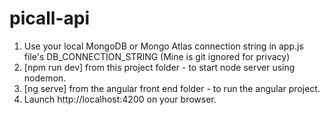 # picall-api

1) Use your local MongoDB or Mongo Atlas connection string in app.js file's DB_CONNECTION_STRING (Mine is git ignored for privacy)
2) [npm run dev] from this project folder - to start node server using nodemon.
3) [ng serve] from the angular front end folder - to run the angular project.
4) Launch http://localhost:4200 on your browser.
